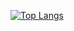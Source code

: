 [![Top Langs](https://github-readme-stats.vercel.app/api/top-langs/?username=johnsci911&layout=compact&theme=tokyonight)](https://github.com/johnsci911/github-readme-stats)
